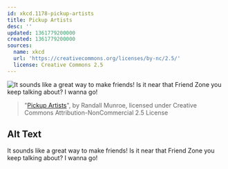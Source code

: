 ```yaml
---
id: xkcd.1178-pickup-artists
title: Pickup Artists
desc: ''
updated: 1361779200000
created: 1361779200000
sources:
  name: xkcd
  url: 'https://creativecommons.org/licenses/by-nc/2.5/'
  license: Creative Commons 2.5
---
```

![It sounds like a great way to make friends! Is it near that Friend Zone you keep talking about? I wanna go!](https://imgs.xkcd.com/comics/pickup_artists.png)
> "[Pickup Artists](https://xkcd.com/1178/)", by Randall Munroe, licensed under Creative Commons Attribution-NonCommercial 2.5 License

## Alt Text
It sounds like a great way to make friends! Is it near that Friend Zone you keep talking about? I wanna go!
